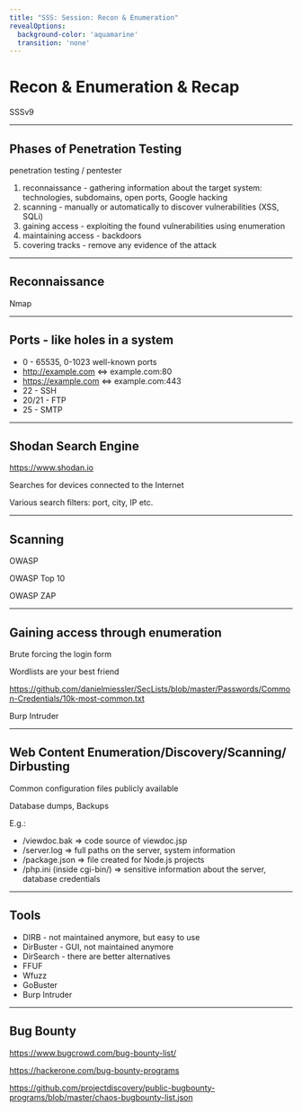 ```yaml
---
title: "SSS: Session: Recon & Enumeration"
revealOptions:
  background-color: 'aquamarine'
  transition: 'none'
---
```


# Recon & Enumeration & Recap

SSSv9

---

## Phases of Penetration Testing

penetration testing / pentester

1. reconnaissance - gathering information about the target system: technologies, subdomains, open ports, Google hacking
2. scanning - manually or automatically to discover vulnerabilities (XSS, SQLi)
3. gaining access - exploiting the found vulnerabilities using enumeration
4. maintaining access - backdoors
5. covering tracks - remove any evidence of the attack

----

## Reconnaissance

Nmap

----

## Ports - like holes in a system

* 0 - 65535, 0-1023 well-known ports
* http://example.com ⇔ example.com:80
* https://example.com ⇔ example.com:443
* 22 - SSH
* 20/21 - FTP
* 25 - SMTP

----

## Shodan Search Engine

https://www.shodan.io

Searches for devices connected to the Internet

Various search filters: port, city, IP etc.

----

## Scanning

OWASP

OWASP Top 10

OWASP ZAP

----

## Gaining access through enumeration

Brute forcing the login form

Wordlists are your best friend

https://github.com/danielmiessler/SecLists/blob/master/Passwords/Common-Credentials/10k-most-common.txt

Burp Intruder

----

## Web Content Enumeration/Discovery/Scanning/ Dirbusting

Common configuration files publicly available

Database dumps, Backups

E.g.:
* /viewdoc.bak => code source of viewdoc.jsp
* /server.log => full paths on the server, system information
* /package.json => file created for Node.js projects
* /php.ini (inside cgi-bin/) => sensitive information about the server, database credentials

----

## Tools

* DIRB - not maintained anymore, but easy to use
* DirBuster - GUI, not maintained anymore
* DirSearch - there are better alternatives
* FFUF
* Wfuzz
* GoBuster
* Burp Intruder

----

## Bug Bounty

https://www.bugcrowd.com/bug-bounty-list/

https://hackerone.com/bug-bounty-programs

https://github.com/projectdiscovery/public-bugbounty-programs/blob/master/chaos-bugbounty-list.json

